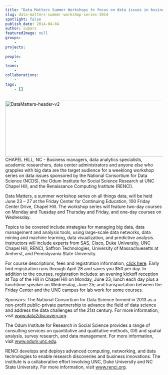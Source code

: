 ```yaml
---
title: "Data Matters Summer Workshops to focus on data issues in business and research"
slug: data-matters-summer-workshop-series-2014
spotlight: false
publish_date: 2014-04-04
author: subers
featuredImage: null
groups:
    - 
projects:
    - 
people:
    - 
teams: 
    - 
collaborations:
    - 
tags:
    - []
---
```

<img class="alignnone  wp-image-13255" alt="DataMatters-header-v2" src="http://www.renci.org/wp-content/uploads/2014/04/DataMatters-header-v2.png" width="640" height="179" />CHAPEL HILL, NC - Business managers, data analytics specialists, academic researchers, data center administrators and anyone else who grapples with big data are the target audience for a weeklong workshop series on data issues sponsored by the National Consortium for Data Science (NCDS), the Odum Institute for Social Science Research at UNC Chapel Hill, and the Renaissance Computing Institute (RENCI).<!--more-->

Data Matters, a summer workshop series on all things data, will be held June 23 – 27 at the Friday Center for Continuing Education, 100 Friday Center Drive, Chapel Hill. The workshop series will feature two-day courses on Monday and Tuesday and Thursday and Friday, and one-day courses on Wednesday.

Topics to be covered include strategies for managing big data, data management and analysis tools, using large-scale data networks, data mining and machine learning, data visualization, and predictive analysis. Instructors will include experts from SAS, Cisco, Duke University, UNC Chapel Hill, RENCI, Saffron Technologies, University of Massachuesetts at Amherst, and Pennslyvania State University.

For course descriptions, fees and registration information, <a href="http://www.odum.unc.edu/odum/contentSubpage.jsp?nodeid=700">click here</a>. Early bird registration runs through April 28 and saves you $50 per day. In addition to the courses, registration includes: an evening kickoff reception at Top of the Hill in Chapel Hill on Monday, June 23; lunch each day plus a lunchtime speaker on Wednesday, June 25; and transportation between the Friday Center and the UNC campus for lab work for some courses.

Sponsors: The National Consortium for Data Science formed in 2013 as a non-profit public-private partnership to advance the field of data science and address the data challenges of the 21st century. For more information, visit <a href="www.data2discovery.org">www.data2discovery.org</a>.

The Odum Institute for Research in Social Science provides a range of consulting services on quantitative and qualitative methods, GIS and spatial analysis, survey research, and data management. For more information, visit <a href="www.odum.unc.edu">www.odum.unc.edu</a>.

RENCI develops and deploys advanced computing, networking, and data technologies to enable research discoveries and business innovations. The institute is a collaborative effort involving UNC, Duke University and NC State University. For more information, visit <a href="www.renci.org">www.renci.org</a>.
